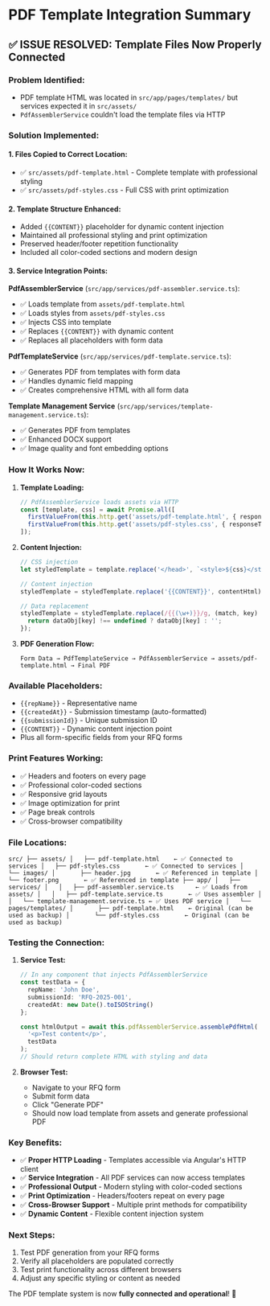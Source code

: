 # PDF Template Integration Summary

## ✅ **ISSUE RESOLVED: Template Files Now Properly Connected**

### **Problem Identified:**

- PDF template HTML was located in `src/app/pages/templates/` but services expected it in `src/assets/`
- `PdfAssemblerService` couldn't load the template files via HTTP

### **Solution Implemented:**

#### **1. Files Copied to Correct Location:**

- ✅ `src/assets/pdf-template.html` - Complete template with professional styling
- ✅ `src/assets/pdf-styles.css` - Full CSS with print optimization

#### **2. Template Structure Enhanced:**

- Added `{{CONTENT}}` placeholder for dynamic content injection
- Maintained all professional styling and print optimization
- Preserved header/footer repetition functionality
- Included all color-coded sections and modern design

#### **3. Service Integration Points:**

**PdfAssemblerService** (`src/app/services/pdf-assembler.service.ts`):

- ✅ Loads template from `assets/pdf-template.html`
- ✅ Loads styles from `assets/pdf-styles.css`
- ✅ Injects CSS into template
- ✅ Replaces `{{CONTENT}}` with dynamic content
- ✅ Replaces all placeholders with form data

**PdfTemplateService** (`src/app/services/pdf-template.service.ts`):

- ✅ Generates PDF from templates with form data
- ✅ Handles dynamic field mapping
- ✅ Creates comprehensive HTML with all form data

**Template Management Service** (`src/app/services/template-management.service.ts`):

- ✅ Generates PDF from templates
- ✅ Enhanced DOCX support
- ✅ Image quality and font embedding options

### **How It Works Now:**

1. **Template Loading:**

   ```typescript
   // PdfAssemblerService loads assets via HTTP
   const [template, css] = await Promise.all([
     firstValueFrom(this.http.get('assets/pdf-template.html', { responseType: 'text' })),
     firstValueFrom(this.http.get('assets/pdf-styles.css', { responseType: 'text' })),
   ]);
   ```

2. **Content Injection:**

   ```typescript
   // CSS injection
   let styledTemplate = template.replace('</head>', `<style>${css}</style></head>`);
   
   // Content injection
   styledTemplate = styledTemplate.replace('{{CONTENT}}', contentHtml);
   
   // Data replacement
   styledTemplate = styledTemplate.replace(/{{(\w+)}}/g, (match, key) => {
     return dataObj[key] !== undefined ? dataObj[key] : '';
   });
   ```

3. **PDF Generation Flow:**

   ``
   Form Data → PdfTemplateService → PdfAssemblerService → assets/pdf-template.html → Final PDF
   ``

### **Available Placeholders:**

- `{{repName}}` - Representative name
- `{{createdAt}}` - Submission timestamp (auto-formatted)
- `{{submissionId}}` - Unique submission ID
- `{{CONTENT}}` - Dynamic content injection point
- Plus all form-specific fields from your RFQ forms

### **Print Features Working:**

- ✅ Headers and footers on every page
- ✅ Professional color-coded sections
- ✅ Responsive grid layouts
- ✅ Image optimization for print
- ✅ Page break controls
- ✅ Cross-browser compatibility

### **File Locations:**

``
src/
├── assets/
│   ├── pdf-template.html    ← ✅ Connected to services
│   ├── pdf-styles.css       ← ✅ Connected to services
│   └── images/
│       ├── header.jpg       ← ✅ Referenced in template
│       └── footer.png       ← ✅ Referenced in template
├── app/
│   ├── services/
│   │   ├── pdf-assembler.service.ts      ← ✅ Loads from assets/
│   │   ├── pdf-template.service.ts       ← ✅ Uses assembler
│   │   └── template-management.service.ts ← ✅ Uses PDF service
│   └── pages/templates/
│       ├── pdf-template.html    ← Original (can be used as backup)
│       └── pdf-styles.css       ← Original (can be used as backup)
``

### **Testing the Connection:**

1. **Service Test:**

   ```typescript
   // In any component that injects PdfAssemblerService
   const testData = {
     repName: 'John Doe',
     submissionId: 'RFQ-2025-001',
     createdAt: new Date().toISOString()
   };
   
   const htmlOutput = await this.pdfAssemblerService.assemblePdfHtml(
     '<p>Test content</p>', 
     testData
   );
   // Should return complete HTML with styling and data
   ```

2. **Browser Test:**
   - Navigate to your RFQ form
   - Submit form data
   - Click "Generate PDF"
   - Should now load template from assets and generate professional PDF

### **Key Benefits:**

- ✅ **Proper HTTP Loading** - Templates accessible via Angular's HTTP client
- ✅ **Service Integration** - All PDF services can now access templates
- ✅ **Professional Output** - Modern styling with color-coded sections
- ✅ **Print Optimization** - Headers/footers repeat on every page
- ✅ **Cross-Browser Support** - Multiple print methods for compatibility
- ✅ **Dynamic Content** - Flexible content injection system

### **Next Steps:**

1. Test PDF generation from your RFQ forms
2. Verify all placeholders are populated correctly
3. Test print functionality across different browsers
4. Adjust any specific styling or content as needed

The PDF template system is now **fully connected and operational**! 🎉
